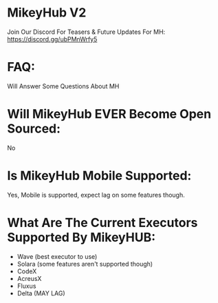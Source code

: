 # MikeyHub V2
Join Our Discord For Teasers &amp; Future Updates For MH: https://discord.gg/ubPMnWrfy5

# FAQ:
Will Answer Some Questions About MH

# Will MikeyHub EVER Become Open Sourced:
No

# Is MikeyHub Mobile Supported:
Yes, Mobile is supported, expect lag on some features though.

# What Are The Current Executors Supported By MikeyHUB:
- Wave (best executor to use)
- Solara (some features aren't supported though)
- CodeX
- AcreusX
- Fluxus
- Delta (MAY LAG)

